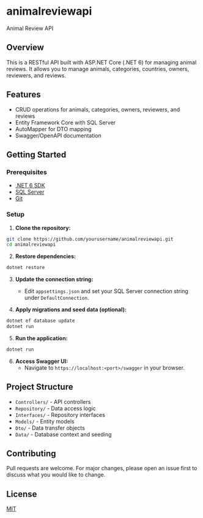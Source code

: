 # animalreviewapi

Animal Review API

## Overview

This is a RESTful API built with ASP.NET Core (.NET 6) for managing animal reviews. It allows you to manage animals, categories, countries, owners, reviewers, and reviews.

## Features

- CRUD operations for animals, categories, owners, reviewers, and reviews
- Entity Framework Core with SQL Server
- AutoMapper for DTO mapping
- Swagger/OpenAPI documentation

## Getting Started

### Prerequisites

- [.NET 6 SDK](https://dotnet.microsoft.com/download/dotnet/6.0)
- [SQL Server](https://www.microsoft.com/en-us/sql-server/sql-server-downloads)
- [Git](https://git-scm.com/)

### Setup

1. **Clone the repository:**

```bash
git clone https://github.com/yourusername/animalreviewapi.git
cd animalreviewapi
```

2. **Restore dependencies:**

```bash
dotnet restore
```

3. **Update the connection string:**
   - Edit `appsettings.json` and set your SQL Server connection string under `DefaultConnection`.

4. **Apply migrations and seed data (optional):**

```bash
dotnet ef database update
dotnet run
```

5. **Run the application:**

```bash
dotnet run
```

6. **Access Swagger UI:**
   - Navigate to `https://localhost:<port>/swagger` in your browser.

## Project Structure

- `Controllers/` - API controllers
- `Repository/` - Data access logic
- `Interfaces/` - Repository interfaces
- `Models/` - Entity models
- `Dto/` - Data transfer objects
- `Data/` - Database context and seeding

## Contributing

Pull requests are welcome. For major changes, please open an issue first to discuss what you would like to change.

## License

[MIT](LICENSE)
